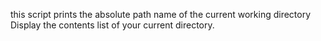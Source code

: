 this script prints the absolute path name of the current working directory
Display the contents list of your current directory.
